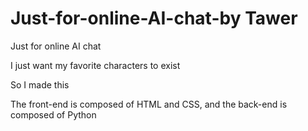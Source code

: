 # Just-for-online-AI-chat-by Tawer
<p>Just for online AI chat</p>
<p>I just want my favorite characters to exist</p>
<p>So I made this</p>
<p>The front-end is composed of HTML and CSS, and the back-end is composed of Python</p>
